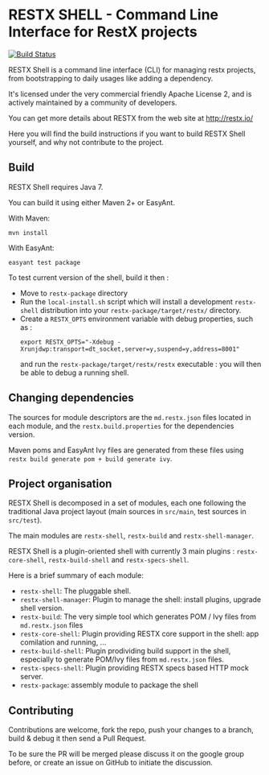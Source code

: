 # RESTX SHELL - Command Line Interface for RestX projects

[![Build Status](https://travis-ci.org/restx/restx-shell.svg?branch=master)](https://travis-ci.org/restx/restx-shell)

RESTX Shell is a command line interface (CLI) for managing restx projects, from bootstrapping to daily usages like adding a dependency.

It's licensed under the very commercial friendly Apache License 2, and is actively maintained by a community of developers.

You can get more details about RESTX from the web site at http://restx.io/

Here you will find the build instructions if you want to build RESTX Shell yourself, and why not contribute to the project.

## Build

RESTX Shell requires Java 7.

You can build it using either Maven 2+ or EasyAnt.

With Maven:

`mvn install`

With EasyAnt:

`easyant test package`

To test current version of the shell, build it then :

- Move to `restx-package` directory
- Run the `local-install.sh` script which will install a development `restx-shell` distribution into your `restx-package/target/restx/` directory.
- Create a `RESTX_OPTS` environment variable with debug properties, such as :
  ```
  export RESTX_OPTS="-Xdebug -Xrunjdwp:transport=dt_socket,server=y,suspend=y,address=8001"
  ```
  and run the `restx-package/target/restx/restx` executable : you will then be able to debug a running shell.

## Changing dependencies

The sources for module descriptors are the `md.restx.json` files located in each module, and the `restx.build.properties` for the dependencies version.

Maven poms and EasyAnt Ivy files are generated from these files using `restx build generate pom + build generate ivy`.

## Project organisation

RESTX Shell is decomposed in a set of modules, each one following the traditional Java project layout (main sources in `src/main`, test sources in `src/test`).

The main modules are `restx-shell`, `restx-build` and `restx-shell-manager`.

RESTX Shell is a plugin-oriented shell with currently 3 main plugins : `restx-core-shell`, `restx-build-shell` and `restx-specs-shell`.

Here is a brief summary of each module:

- `restx-shell`: The pluggable shell.
- `restx-shell-manager`: Plugin to manage the shell: install plugins, upgrade shell version.
- `restx-build`: The very simple tool which generates POM / Ivy files from `md.restx.json` files
- `restx-core-shell`: Plugin providing RESTX core support in the shell: app comilation and running, ...
- `restx-build-shell`: Plugin prodividing build support in the shell, especially to generate POM/Ivy files from `md.restx.json` files.
- `restx-specs-shell`: Plugin providing RESTX specs based HTTP mock server.
- `restx-package`: assembly module to package the shell

## Contributing

Contributions are welcome, fork the repo, push your changes to a branch, build & debug it then send a Pull Request.

To be sure the PR will be merged please discuss it on the google group before, or create an issue on GitHub to initiate the discussion.
